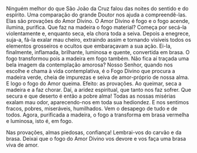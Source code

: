 Ninguém melhor do que São João da Cruz falou das noites do sentido e do espírito. Uma comparação do grande Doutor nos ajuda a compreendê-las. Elas são provações do Amor Divino. O Amor Divino é fogo e o fogo acende, ilumina, purifica. Que faz na madeira o fogo material? Começa por secá-la violentamente e, enquanto seca, ela chora toda a seiva. Depois a enegrece, suja-a, fá-Ia exalar mau cheiro, extraindo assim e tornando visíveis todos os elementos grosseiros e ocultos que embaraçavam a sua ação. Ei-Ia, finalmente, inflamada, brilhante, luminosa e quente, convertida em brasa. O fogo transformou pois a madeira em fogo também. Não fica aí traçada uma bela imagem da contemplação amorosa? Nosso Senhor, quando nos escolhe e chama à vida contemplativa, é o Fogo Divino que procura a madeira verde, cheia de impurezas e seiva de amor-próprio de nossa alma. E logo o fogo do Amor queima. Efeito: as provações. Ao queimar, seca a madeira e a faz chorar. Daí, a aridez espiritual, que tanto nos faz sofrer. Que secura e que deserto é então a pobre alma! Todas as nossas misérias exalam mau odor, aparecendo-nos em toda sua hediondez. E nos sentimos fracos, pobres, miseráveis, humilhados. Vem o desapego de tudo e de todos. Agora, purificada a madeira, o fogo a transforma em brasa vermelha e luminosa, isto é, em fogo.

Nas provações, almas piedosas, confiança! Lembrai-vos do carvão e da brasa. Deixai que o fogo do Amor Divino vos devore e vos faça uma brasa viva de amor.